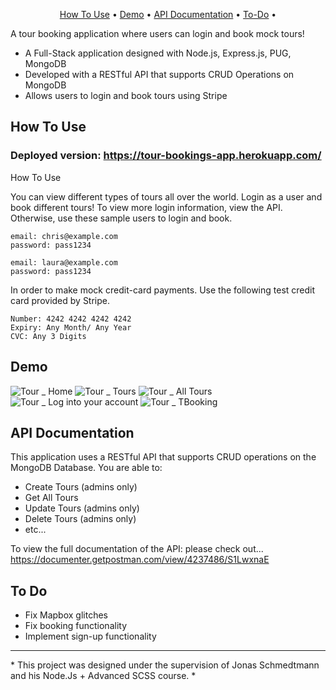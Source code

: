 
 <p align="center">
  <a href="#how-to-use">How To Use</a> •
  <a href="#Demo">Demo</a> •
  <a href="#api-usage">API Documentation</a> •
  <a href="#To Do">To-Do</a> •

</p>

A tour booking application where users can login and book mock tours!
- A Full-Stack application designed with Node.js, Express.js, PUG, MongoDB
- Developed with a RESTful API that supports CRUD Operations on MongoDB
- Allows users to login and book tours using Stripe

## How To Use

### Deployed version: https://tour-bookings-app.herokuapp.com/
<aref id="useage">How To Use
  
You can view different types of tours all over the world. Login as a user and book different tours!
To view more login information, view the API. Otherwise, use these sample users to login and book.

```
email: chris@example.com
password: pass1234

email: laura@example.com
password: pass1234

```

In order to make mock credit-card payments. Use the following test credit card provided by Stripe.

```
Number: 4242 4242 4242 4242
Expiry: Any Month/ Any Year
CVC: Any 3 Digits
```
## Demo

![Tour _ Home](https://user-images.githubusercontent.com/79553858/147397567-90434da1-1eba-4fcf-bc0e-50509db7da0e.gif)
![Tour _ Tours](https://user-images.githubusercontent.com/79553858/147397581-3557c9ad-ba9f-4693-b0c4-5879d77d1725.gif)
![Tour _ All Tours](https://user-images.githubusercontent.com/79553858/147397615-db23a65f-cd4d-4b98-bced-564459d23e25.gif)![Tour _ Log into your account](https://user-images.githubusercontent.com/79553858/147397665-cc3f1818-763b-40fb-a71c-da64fd33e00c.gif)
![Tour _ TBooking](https://user-images.githubusercontent.com/79553858/147397678-c0722214-0ff2-44cf-b22c-785c358ab19f.gif)




## API Documentation

This application uses a RESTful API that supports CRUD operations on the MongoDB Database.
You are able to:
  - Create Tours (admins only)
  - Get All Tours
  - Update Tours (admins only)
  - Delete Tours (admins only)
  - etc...

To view the full documentation of the API: please check out...
https://documenter.getpostman.com/view/4237486/S1LwxnaE

## To Do
- Fix Mapbox glitches
- Fix booking functionality
- Implement sign-up functionality

<hr>
* This project was designed under the supervision of Jonas Schmedtmann and his Node.Js + Advanced SCSS course. *
